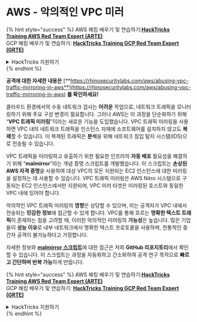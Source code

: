 # AWS - 악의적인 VPC 미러

{% hint style="success" %}
AWS 해킹 배우기 및 연습하기:<img src="../../../../.gitbook/assets/image (1) (1) (1) (1).png" alt="" data-size="line">[**HackTricks Training AWS Red Team Expert (ARTE)**](https://training.hacktricks.xyz/courses/arte)<img src="../../../../.gitbook/assets/image (1) (1) (1) (1).png" alt="" data-size="line">\
GCP 해킹 배우기 및 연습하기: <img src="../../../../.gitbook/assets/image (2) (1).png" alt="" data-size="line">[**HackTricks Training GCP Red Team Expert (GRTE)**<img src="../../../../.gitbook/assets/image (2) (1).png" alt="" data-size="line">](https://training.hacktricks.xyz/courses/grte)

<details>

<summary>HackTricks 지원하기</summary>

* [**구독 계획**](https://github.com/sponsors/carlospolop) 확인하기!
* **💬 [**Discord 그룹**](https://discord.gg/hRep4RUj7f) 또는 [**텔레그램 그룹**](https://t.me/peass)에 참여하거나 **Twitter** 🐦 [**@hacktricks\_live**](https://twitter.com/hacktricks_live)**를 팔로우하세요.**
* **[**HackTricks**](https://github.com/carlospolop/hacktricks) 및 [**HackTricks Cloud**](https://github.com/carlospolop/hacktricks-cloud) 깃허브 리포지토리에 PR을 제출하여 해킹 트릭을 공유하세요.**

</details>
{% endhint %}

**공격에 대한 자세한 내용은** [**https://rhinosecuritylabs.com/aws/abusing-vpc-traffic-mirroring-in-aws**](https://rhinosecuritylabs.com/aws/abusing-vpc-traffic-mirroring-in-aws) **를 확인하세요!**

클라우드 환경에서의 수동 네트워크 검사는 **어려운** 작업으로, 네트워크 트래픽을 모니터링하기 위해 주요 구성 변경이 필요합니다. 그러나 AWS는 이 과정을 단순화하기 위해 “**VPC 트래픽 미러링**”이라는 새로운 기능을 도입했습니다. VPC 트래픽 미러링을 사용하면 VPC 내의 네트워크 트래픽을 인스턴스 자체에 소프트웨어를 설치하지 않고도 **복제**할 수 있습니다. 이 복제된 트래픽은 **분석**을 위해 네트워크 침입 탐지 시스템(IDS)으로 전송될 수 있습니다.

VPC 트래픽을 미러링하고 유출하기 위한 필요한 인프라의 **자동 배포** 필요성을 해결하기 위해 “**malmirror**”라는 개념 증명 스크립트를 개발했습니다. 이 스크립트는 **손상된 AWS 자격 증명**을 사용하여 대상 VPC의 모든 지원되는 EC2 인스턴스에 대한 미러링을 설정하는 데 사용할 수 있습니다. VPC 트래픽 미러링은 AWS Nitro 시스템으로 구동되는 EC2 인스턴스에서만 지원되며, VPC 미러 타겟은 미러링된 호스트와 동일한 VPC 내에 있어야 합니다.

악의적인 VPC 트래픽 미러링의 **영향**은 상당할 수 있으며, 이는 공격자가 VPC 내에서 전송되는 **민감한 정보**에 접근할 수 있게 합니다. VPC를 통해 흐르는 **명확한 텍스트 트래픽**이 존재하는 점을 고려할 때, 이러한 악의적인 미러링의 **가능성**은 높습니다. 많은 기업들이 **성능 이유**로 내부 네트워크에서 명확한 텍스트 프로토콜을 사용하며, 전통적인 중간자 공격이 불가능하다고 가정합니다.

자세한 정보와 [**malmirror 스크립트**](https://github.com/RhinoSecurityLabs/Cloud-Security-Research/tree/master/AWS/malmirror)에 대한 접근은 저희 **GitHub 리포지토리**에서 확인할 수 있습니다. 이 스크립트는 과정을 자동화하고 간소화하여 공격 연구 목적으로 **빠르고 간단하며 반복 가능**하게 만듭니다.

{% hint style="success" %}
AWS 해킹 배우기 및 연습하기:<img src="../../../../.gitbook/assets/image (1) (1) (1) (1).png" alt="" data-size="line">[**HackTricks Training AWS Red Team Expert (ARTE)**](https://training.hacktricks.xyz/courses/arte)<img src="../../../../.gitbook/assets/image (1) (1) (1) (1).png" alt="" data-size="line">\
GCP 해킹 배우기 및 연습하기: <img src="../../../../.gitbook/assets/image (2) (1).png" alt="" data-size="line">[**HackTricks Training GCP Red Team Expert (GRTE)**<img src="../../../../.gitbook/assets/image (2) (1).png" alt="" data-size="line">](https://training.hacktricks.xyz/courses/grte)

<details>

<summary>HackTricks 지원하기</summary>

* [**구독 계획**](https://github.com/sponsors/carlospolop) 확인하기!
* **💬 [**Discord 그룹**](https://discord.gg/hRep4RUj7f) 또는 [**텔레그램 그룹**](https://t.me/peass)에 참여하거나 **Twitter** 🐦 [**@hacktricks\_live**](https://twitter.com/hacktricks_live)**를 팔로우하세요.**
* **[**HackTricks**](https://github.com/carlospolop/hacktricks) 및 [**HackTricks Cloud**](https://github.com/carlospolop/hacktricks-cloud) 깃허브 리포지토리에 PR을 제출하여 해킹 트릭을 공유하세요.**

</details>
{% endhint %}
